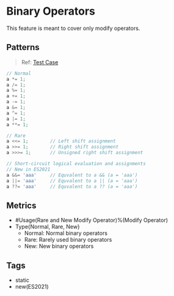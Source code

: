 # Binary Operators

This feature is meant to cover only modify operators.

## Patterns

> Ref:
> [Test Case](../../../../../docs/relation/modify.md#operators-that-can-perform-modify)

```js
// Normal
a *= 1;
a /= 1;
a %= 1;
a += 1;
a -= 1;
a &= 1;
a ^= 1;
a |= 1;
a **= 1;

// Rare
a <<= 1;        // Left shift assignment
a >>= 1;        // Right shift assignment
a >>>= 1;       // Unsigned right shift assignment

// Short-circuit logical evaluation and assignments
// New in ES2021
a &&= 'aaa'     // Equvalent to a && (a = 'aaa')
a ||= 'aaa'     // Equvalent to a || (a = 'aaa')
a ??= 'aaa'     // Equvalent to a ?? (a = 'aaa')
```

## Metrics

* #Usage(Rare and New Modify Operator)%(Modify Operator)
* Type{Normal, Rare, New}
    * Normal: Normal binary operators
    * Rare: Rarely used binary operators
    * New: New binary operators

## Tags

* static
* new(ES2021)
